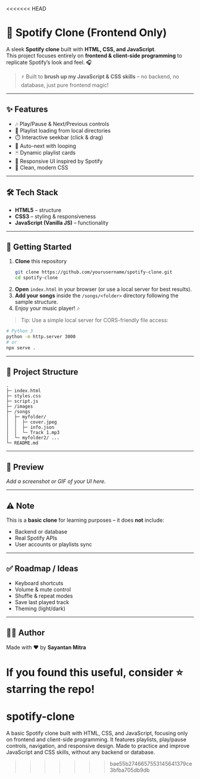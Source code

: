 <<<<<<< HEAD
# 🎵 Spotify Clone (Frontend Only)

A sleek **Spotify clone** built with **HTML, CSS, and JavaScript**.  
This project focuses entirely on **frontend & client-side programming** to replicate Spotify’s look and feel. 🎧

> ⚡ Built to **brush up my JavaScript & CSS skills** – no backend, no database, just pure frontend magic!

---

## ✨ Features
- 🎶 Play/Pause & Next/Previous controls
- 📂 Playlist loading from local directories
- ⏱️ Interactive seekbar (click & drag)
- 🔁 Auto-next with looping
- 🃏 Dynamic playlist cards
- 📱 Responsive UI inspired by Spotify
- 🎨 Clean, modern CSS

---

## 🛠️ Tech Stack
- **HTML5** – structure
- **CSS3** – styling & responsiveness
- **JavaScript (Vanilla JS)** – functionality

---

## 🚀 Getting Started
1. **Clone** this repository
   ```bash
   git clone https://github.com/yourusername/spotify-clone.git
   cd spotify-clone
   ```
2. **Open** `index.html` in your browser (or use a local server for best results).
3. **Add your songs** inside the `/songs/<folder>` directory following the sample structure.
4. Enjoy your music player! 🎶

> Tip: Use a simple local server for CORS-friendly file access:
```bash
# Python 3
python -m http.server 3000
# or
npx serve .
```

---

## 📁 Project Structure
```
.
├─ index.html
├─ styles.css
├─ script.js
├─ /images
├─ /songs
│  ├─ myfolder/
│  │  ├─ cover.jpeg
│  │  ├─ info.json
│  │  └─ Track 1.mp3
│  └─ myfolder2/ ...
└─ README.md
```

---

## 📸 Preview
_Add a screenshot or GIF of your UI here._

---

## ⚠️ Note
This is a **basic clone** for learning purposes – it does **not** include:
- Backend or database
- Real Spotify APIs
- User accounts or playlists sync

---

## ✅ Roadmap / Ideas
- Keyboard shortcuts
- Volume & mute control
- Shuffle & repeat modes
- Save last played track
- Theming (light/dark)

---

## 👨‍💻 Author
Made with ❤️ by **Sayantan Mitra**

If you found this useful, consider ⭐ starring the repo!
=======
# spotify-clone
A basic Spotify clone built with HTML, CSS, and JavaScript, focusing only on frontend and client-side programming. It features playlists, play/pause controls, navigation, and responsive design. Made to practice and improve JavaScript and CSS skills, without any backend or database.
>>>>>>> bae55b2746657553145641379ce3bfba705db9db
